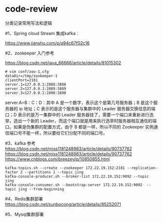 # code-review
分类记录常用写法和逻辑

#1、Spring cloud Stream 集成kafka：  

https://www.jianshu.com/p/a94c67f02c16

#2、zookeeper 入门参考

https://blog.csdn.net/java_66666/article/details/81015302
````
# vim conf/zoo-1.cfg
dataDir=/tmp/zookeeper-1
clientPort=2181
server.1=127.0.0.1:2888:3888
server.2=127.0.0.1:2889:3889
server.3=127.0.0.1:2890:3890
````
server.A=B：C：D：其中 A 是一个数字，表示这个是第几号服务器；B 是这个服务器的 ip 地址；C 表示的是这个服务器与集群中的 Leader 服务器交换信息的端口；D 表示的是万一集群中的 Leader 服务器挂了，需要一个端口来重新进行选举，选出一个新的 Leader，而这个端口就是用来执行选举时服务器相互通信的端口。如果是伪集群的配置方式，由于 B 都是一样，所以不同的 Zookeeper 实例通信端口号不能一样，所以要给它们分配不同的端口号。

#3、kafka 参考
https://blog.csdn.net/miss1181248983/article/details/90737762
https://blog.csdn.net/miss1181248983/article/details/90737762
https://www.cnblogs.com/breezey/p/10850855.html

````
kafka-topics.sh --create --zookeeper 172.22.19.152:2181 --replication-factor 2 --partitions 1 --topic jing
kafka-console-producer.sh --broker-list 172.22.19.152:9092 --topic jing
kafka-console-consumer.sh --bootstrap-server 172.22.19.152:9092  --topic jing --from-beginning
````
#4、Redis集群部署
https://blog.csdn.net/sunbocong/article/details/85252071

#5、Mysql集群部署

